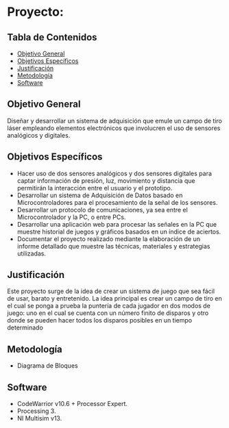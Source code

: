 # Proyecto: 

## Tabla de Contenidos
- [Objetivo General](#objetivo-general)
- [Objetivos Específicos](#objetivos-especificos)
- [Justificación](#justificacion)
- [Metodología](#metodologia)
- [Software](#software)

## Objetivo General
Diseñar y desarrollar un sistema de adquisición que emule un campo de tiro láser empleando elementos electrónicos que involucren el uso de sensores analógicos y digitales.

## Objetivos Específicos
- Hacer uso de dos sensores analógicos y dos sensores digitales para captar información de presión, luz, movimiento y distancia que permitirán la interacción entre el usuario y el prototipo.
- Desarrollar un sistema de Adquisición de Datos basado en Microcontroladores para el procesamiento de la señal de los sensores.
- Desarrollar un protocolo de comunicaciones, ya sea entre el Microcontrolador y la PC, o entre PCs.
- Desarrollar una aplicación web para procesar las señales en la PC que muestre historial de juegos y gráficos basados en un índice de aciertos.
- Documentar el proyecto realizado mediante la elaboración de un informe detallado que muestre las técnicas, materiales y estrategias utilizadas.

## Justificación
Este proyecto surge de la idea de crear un sistema de juego que sea fácil de usar, barato y entretenido. La idea principal es crear un campo de tiro en el cual se ponga a prueba la puntería de cada jugador en dos modos de juego: uno en el cual se cuenta con un número finito de disparos y otro donde se pueden hacer todos los disparos posibles en un tiempo determinado

## Metodología
- Diagrama de Bloques

## Software
- CodeWarrior v10.6 + Processor Expert.
- Processing 3.
- NI Multisim v13.
